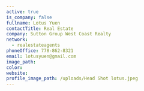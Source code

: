 ```yaml
---
active: true
is_company: false
fullname: Lotus Yuen
contactTitle: Real Estate
company: Sutton Group West Coast Realty
network:
  - realestateagents
phoneOffice: 778-862-8321
email: lotusyuen@gmail.com
image_path:
color:
website:
profile_image_path: /uploads/Head Shot lotus.jpeg
---
```



